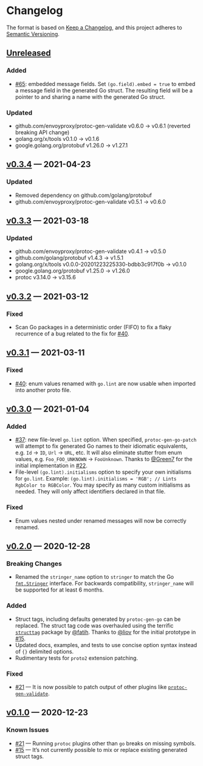 # Changelog

The format is based on [Keep a Changelog](https://keepachangelog.com/en/1.0.0/), and this project adheres to [Semantic Versioning](https://semver.org/spec/v2.0.0.html).

## [Unreleased]

### Added
- [#65](https://github.com/alta/protopatch/pull/56): embedded message fields. Set `(go.field).embed = true` to embed a message field in the generated Go struct. The resulting field will be a pointer to and sharing a name with the generated Go struct.

### Updated
- github.com/envoyproxy/protoc-gen-validate v0.6.0 → v0.6.1 (reverted breaking API change)
- golang.org/x/tools v0.1.0 → v0.1.6
- google.golang.org/protobuf v1.26.0 → v1.27.1

## [v0.3.4] — 2021-04-23

### Updated
- Removed dependency on github.com/golang/protobuf
- github.com/envoyproxy/protoc-gen-validate v0.5.1 → v0.6.0

## [v0.3.3] — 2021-03-18

### Updated
- github.com/envoyproxy/protoc-gen-validate v0.4.1 → v0.5.0
- github.com/golang/protobuf v1.4.3 → v1.5.1
- golang.org/x/tools v0.0.0-20201223225330-bdbb3c917f0b → v0.1.0
- google.golang.org/protobuf v1.25.0 → v1.26.0
- protoc v3.14.0 → v3.15.6

## [v0.3.2] — 2021-03-12

### Fixed
- Scan Go packages in a deterministic order (FIFO) to fix a flaky recurrence of a bug related to the fix for [#40](https://github.com/alta/protopatch/issues/40).

## [v0.3.1] — 2021-03-11

### Fixed
- [#40](https://github.com/alta/protopatch/issues/40): enum values renamed with `go.lint` are now usable when imported into another proto file.

## [v0.3.0] — 2021-01-04

### Added
- [#37](https://github.com/alta/protopatch/pull/32): new file-level `go.lint` option. When specified, `protoc-gen-go-patch` will attempt to fix generated Go names to their idiomatic equivalents, e.g. `Id` → `ID`, `Url` → `URL`, etc. It will also eliminate stutter from enum values, e.g. `Foo_FOO_UNKNOWN` → `FooUnknown`. Thanks to [@Green7](https://github.com/Green7) for the initial implementation in [#22](https://github.com/alta/protopatch/pull/22).
- File-level `(go.lint).initialisms` option to specify your own initialisms for `go.lint`. Example: `(go.lint).initialisms = 'RGB'; // Lints RgbColor to RGBColor`. You may specify as many custom initialisms as needed. They will only affect identifiers declared in that file.

### Fixed
- Enum values nested under renamed messages will now be correctly renamed.

## [v0.2.0] — 2020-12-28

### Breaking Changes
- Renamed the `stringer_name` option to `stringer` to match the Go [`fmt.Stringer`](https://golang.org/pkg/fmt/#Stringer) interface. For backwards compatibility, `stringer_name` will be supported for at least 6 months.

### Added
- Struct tags, including defaults generated by `protoc-gen-go` can be replaced. The struct tag code was overhauled using the terrific [`structtag`](https://github.com/fatih/structtag) package by [@fatih](https://github.com/fatih). Thanks to [@liov](https://github.com/liov) for the initial prototype in [#15](https://github.com/alta/protopatch/pull/15).
- Updated docs, examples, and tests to use concise option syntax instead of `{}` delimited options.
- Rudimentary tests for `proto2` extension patching.

### Fixed
- [#21](https://github.com/alta/protopatch/issues/21) — It is now possible to patch output of other plugins like [`protoc-gen-validate`](https://github.com/envoyproxy/protoc-gen-validate).

## [v0.1.0] — 2020-12-23

### Known Issues
- [#21](https://github.com/alta/protopatch/issues/21) — Running `protoc` plugins other than `go` breaks on missing symbols.
- [#15](https://github.com/alta/protopatch/pull/15) — It’s not currently possible to mix or replace existing generated struct tags.

[Unreleased]: <https://github.com/alta/protopatch/compare/v0.3.4...HEAD>
[v0.3.4]: <https://github.com/alta/protopatch/compare/v0.3.3...v0.3.4>
[v0.3.3]: <https://github.com/alta/protopatch/compare/v0.3.2...v0.3.3>
[v0.3.2]: <https://github.com/alta/protopatch/compare/v0.3.1...v0.3.2>
[v0.3.1]: <https://github.com/alta/protopatch/compare/v0.3.0...v0.3.1>
[v0.3.0]: <https://github.com/alta/protopatch/compare/v0.2.0...v0.3.0>
[v0.2.0]: <https://github.com/alta/protopatch/compare/v0.1.0...v0.2.0>
[v0.1.0]: <https://github.com/alta/protopatch/tree/v0.1.0>
